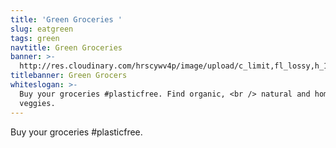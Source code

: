 ```yaml
---
title: 'Green Groceries '
slug: eatgreen
tags: green
navtitle: Green Groceries
banner: >-
  http://res.cloudinary.com/hrscywv4p/image/upload/c_limit,fl_lossy,h_1500,w_2000,f_auto,q_auto/v1/1378019/kilarov-zaneit-634702-unsplash_zfrfwx.jpg
titlebanner: Green Grocers
whiteslogan: >-
  Buy your groceries #plasticfree. Find organic, <br /> natural and home-grown
  veggies.
---
```

<p class="lead">Buy your groceries #plasticfree. </p>
